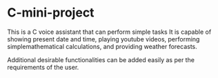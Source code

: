 # C-mini-project
This is a C voice assistant that can perform simple tasks
It is capable of showing present date and time, playing youtube videos, performing simplemathematical calculations, and providing weather forecasts.

Additional desirable functionalities can be added easily as per the requirements of the user.
